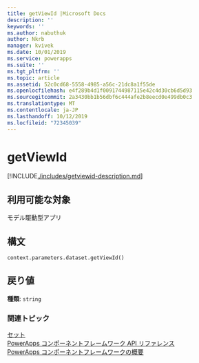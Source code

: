 ```yaml
---
title: getViewId |Microsoft Docs
description: ''
keywords: ''
ms.author: nabuthuk
author: Nkrb
manager: kvivek
ms.date: 10/01/2019
ms.service: powerapps
ms.suite: ''
ms.tgt_pltfrm: ''
ms.topic: article
ms.assetid: 52c0cd68-5558-4985-a56c-21dc8a1f55de
ms.openlocfilehash: e4f289b4d1f0091744987115e42c4d30cb6d5d93
ms.sourcegitcommit: 2a3430bb1b56dbf6c444afe2b8eecd0e499db0c3
ms.translationtype: MT
ms.contentlocale: ja-JP
ms.lasthandoff: 10/12/2019
ms.locfileid: "72345039"
---
```

# <a name="getviewid"></a>getViewId

[!INCLUDE[./includes/getviewid-description.md](./includes/getviewid-description.md)]

## <a name="available-for"></a>利用可能な対象 

モデル駆動型アプリ

## <a name="syntax"></a>構文

`context.parameters.dataset.getViewId()`

## <a name="return-value"></a>戻り値

**種類**: `string`


### <a name="related-topics"></a>関連トピック

[セット](../dataset.md)<br/>
[PowerApps コンポーネントフレームワーク API リファレンス](../../reference/index.md)<br/>
[PowerApps コンポーネントフレームワークの概要](../../overview.md)